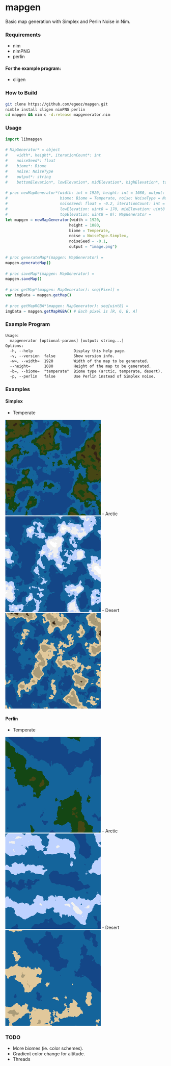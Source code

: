 # mapgen
Basic map generation with Simplex and Perlin Noise in Nim.

### Requirements
- nim
- nimPNG
- perlin
#### For the example program:
- cligen


### How to Build
```bash
git clone https://github.com/egeoz/mapgen.git
nimble install cligen nimPNG perlin
cd mapgen && nim c -d:release mapgenerator.nim

```

### Usage
```nim
import libmapgen

# MapGenerator* = object
#    width*, height*, iterationCount*: int
#    noiseSeed*: float
#    biome*: Biome
#    noise: NoiseType
#    output*: string
#    bottomElevation*, lowElevation*, midElevation*, highElevation*, topElevation*: uint8

# proc newMapGenerator*(width: int = 1920, height: int = 1080, output: string,
#                       biome: Biome = Temperate, noise: NoiseType = NoiseType.Simplex,
#                       noiseSeed: float = -0.2, iterationCount: int = 16, bottomElevation: uint8 = 185,
#                       lowElevation: uint8 = 170, midElevation: uint8 = 160, highElevation: uint8 = 145,
#                       topElevation: uint8 = 0): MapGenerator =
let mapgen = newMapGenerator(width = 1920,
                            height = 1080,
                            biome = Temperate,
                            noise = NoiseType.Simplex,
                            noiseSeed = -0.1,
                            output = "image.png")

# proc generateMap*(mapgen: MapGenerator) =
mapgen.generateMap()

# proc saveMap*(mapgen: MapGenerator) =
mapgen.saveMap()

# proc getMap*(mapgen: MapGenerator): seq[Pixel] =
var imgData = mapgen.getMap()

# proc getMapRGBA*(mapgen: MapGenerator): seq[uint8] =
imgData = mapgen.getMapRGBA() # Each pixel is [R, G, B, A]

```
### Example Program
```
Usage:
  mapgenerator [optional-params] [output: string...]
Options:
  -h, --help                  Display this help page.
  -v, --version  false        Show version info.
  -w=, --width=  1920         Width of the map to be generated.
  --height=      1080         Height of the map to be generated.
  -b=, --biome=  "temperate"  Biome type (arctic, temperate, desert).
  -p, --perlin   false        Use Perlin instead of Simplex noise.
```
### Examples
#### Simplex
- Temperate
<img src="https://github.com/egeoz/mapgen/blob/main/examples/temperate_simplex.png?raw=true" width="300">
- Arctic
<img src="https://github.com/egeoz/mapgen/blob/main/examples/arctic_simplex.png?raw=true" width="300">
- Desert
<img src="https://github.com/egeoz/mapgen/blob/main/examples/desert_simplex.png?raw=true" width="300">

#### Perlin
- Temperate
<img src="https://github.com/egeoz/mapgen/blob/main/examples/temperate_perlin.png?raw=true" width="300">
- Arctic
<img src="https://github.com/egeoz/mapgen/blob/main/examples/arctic_perlin.png?raw=true" width="300">
- Desert
<img src="https://github.com/egeoz/mapgen/blob/main/examples/desert_perlin.png?raw=true" width="300">


### TODO
- More biomes (ie. color schemes).
- Gradient color change for altitude.
- Threads
